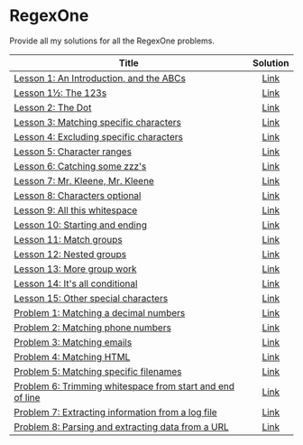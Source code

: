 # RegexOne

Provide all my solutions for all the RegexOne problems.

| Title                                                                                                         |                                     Solution                                     |
| ------------------------------------------------------------------------------------------------------------- | :------------------------------------------------------------------------------: |
| [Lesson 1: An Introduction, and the ABCs](https://regexone.com/lesson/introduction_abcs)                      | [Link](https://github.com/hungthai1401/regexone/blob/main/lessons/lesson_1_0.md) |
| [Lesson 1½: The 123s](https://regexone.com/lesson/letters_and_digits)                                         | [Link](https://github.com/hungthai1401/regexone/blob/main/lessons/lesson_1_1.md) |
| [Lesson 2: The Dot](https://regexone.com/lesson/wildcards_dot)                                                |  [Link](https://github.com/hungthai1401/regexone/blob/main/lessons/lesson_2.md)  |
| [Lesson 3: Matching specific characters](https://regexone.com/lesson/matching_characters)                     |  [Link](https://github.com/hungthai1401/regexone/blob/main/lessons/lesson_3.md)  |
| [Lesson 4: Excluding specific characters](https://regexone.com/lesson/excluding_characters)                   |  [Link](https://github.com/hungthai1401/regexone/blob/main/lessons/lesson_4.md)  |
| [Lesson 5: Character ranges](https://regexone.com/lesson/character_ranges)                                    |  [Link](https://github.com/hungthai1401/regexone/blob/main/lessons/lesson_5.md)  |
| [Lesson 6: Catching some zzz's](https://regexone.com/lesson/repeating_characters)                             |  [Link](https://github.com/hungthai1401/regexone/blob/main/lessons/lesson_6.md)  |
| [Lesson 7: Mr. Kleene, Mr. Kleene](https://regexone.com/lesson/kleene_operators)                              |  [Link](https://github.com/hungthai1401/regexone/blob/main/lessons/lesson_7.md)  |
| [Lesson 8: Characters optional](https://regexone.com/lesson/optional_characters)                              |  [Link](https://github.com/hungthai1401/regexone/blob/main/lessons/lesson_8.md)  |
| [Lesson 9: All this whitespace](https://regexone.com/lesson/whitespaces)                                      |  [Link](https://github.com/hungthai1401/regexone/blob/main/lessons/lesson_9.md)  |
| [Lesson 10: Starting and ending](https://regexone.com/lesson/line_beginning_end)                              | [Link](https://github.com/hungthai1401/regexone/blob/main/lessons/lesson_10.md)  |
| [Lesson 11: Match groups](https://regexone.com/lesson/capturing_groups)                                       | [Link](https://github.com/hungthai1401/regexone/blob/main/lessons/lesson_11.md)  |
| [Lesson 12: Nested groups](https://regexone.com/lesson/nested_groups)                                         | [Link](https://github.com/hungthai1401/regexone/blob/main/lessons/lesson_12.md)  |
| [Lesson 13: More group work](https://regexone.com/lesson/more_groups)                                         | [Link](https://github.com/hungthai1401/regexone/blob/main/lessons/lesson_13.md)  |
| [Lesson 14: It's all conditional](https://regexone.com/lesson/conditionals)                                   | [Link](https://github.com/hungthai1401/regexone/blob/main/lessons/lesson_14.md)  |
| [Lesson 15: Other special characters](https://regexone.com/lesson/misc_meta_characters)                       | [Link](https://github.com/hungthai1401/regexone/blob/main/lessons/lesson_15.md)  |
| [Problem 1: Matching a decimal numbers](https://regexone.com/problem/matching_decimal_numbers)                | [Link](https://github.com/hungthai1401/regexone/blob/main/problems/problem_1.md) |
| [Problem 2: Matching phone numbers](https://regexone.com/problem/matching_phone_numbers)                      | [Link](https://github.com/hungthai1401/regexone/blob/main/problems/problem_2.md) |
| [Problem 3: Matching emails](https://regexone.com/problem/matching_emails)                                    | [Link](https://github.com/hungthai1401/regexone/blob/main/problems/problem_3.md) |
| [Problem 4: Matching HTML](https://regexone.com/problem/matching_html)                                        | [Link](https://github.com/hungthai1401/regexone/blob/main/problems/problem_4.md) |
| [Problem 5: Matching specific filenames](https://regexone.com/problem/matching_filenames)                     | [Link](https://github.com/hungthai1401/regexone/blob/main/problems/problem_5.md) |
| [Problem 6: Trimming whitespace from start and end of line](https://regexone.com/problem/trimming_whitespace) | [Link](https://github.com/hungthai1401/regexone/blob/main/problems/problem_6.md) |
| [Problem 7: Extracting information from a log file](https://regexone.com/problem/extracting_log_data)         | [Link](https://github.com/hungthai1401/regexone/blob/main/problems/problem_7.md) |
| [Problem 8: Parsing and extracting data from a URL](https://regexone.com/problem/extracting_url_data)         | [Link](https://github.com/hungthai1401/regexone/blob/main/problems/problem_8.md) |
